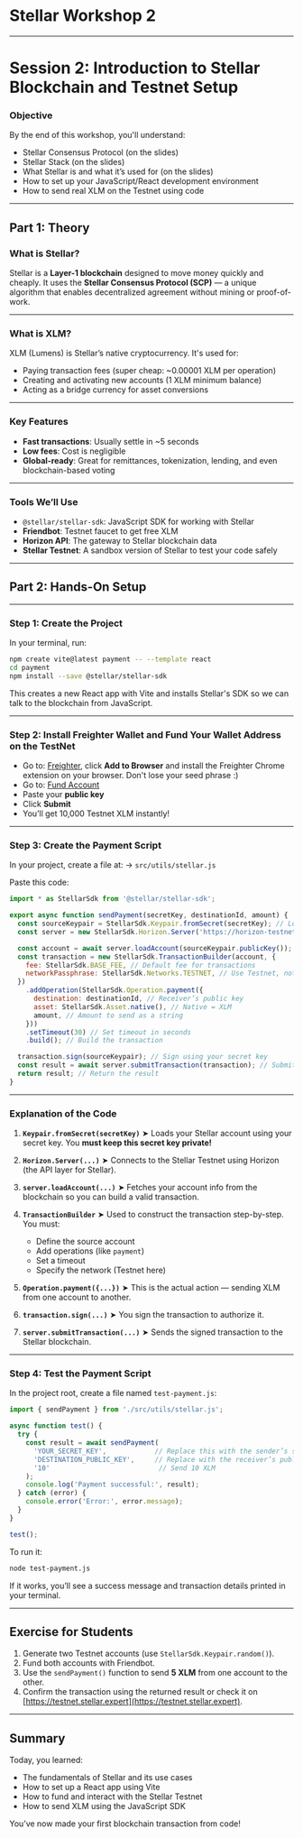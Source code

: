 # Stellar Workshop 2

---

# Session 2: Introduction to Stellar Blockchain and Testnet Setup

### Objective

By the end of this workshop, you'll understand:

* Stellar Consensus Protocol (on the slides)
* Stellar Stack (on the slides)
* What Stellar is and what it’s used for (on the slides)
* How to set up your JavaScript/React development environment
* How to send real XLM on the Testnet using code

---

## Part 1: Theory 

### What is Stellar?

Stellar is a **Layer-1 blockchain** designed to move money quickly and cheaply. It uses the **Stellar Consensus Protocol (SCP)** — a unique algorithm that enables decentralized agreement without mining or proof-of-work.

---

### What is XLM?

XLM (Lumens) is Stellar’s native cryptocurrency. It's used for:

* Paying transaction fees (super cheap: \~0.00001 XLM per operation)
* Creating and activating new accounts (1 XLM minimum balance)
* Acting as a bridge currency for asset conversions

---

### Key Features

*  **Fast transactions**: Usually settle in \~5 seconds
*  **Low fees**: Cost is negligible
*  **Global-ready**: Great for remittances, tokenization, lending, and even blockchain-based voting

---

### Tools We’ll Use

* `@stellar/stellar-sdk`: JavaScript SDK for working with Stellar
* **Friendbot**: Testnet faucet to get free XLM
* **Horizon API**: The gateway to Stellar blockchain data
* **Stellar Testnet**: A sandbox version of Stellar to test your code safely

---

## Part 2: Hands-On Setup

---

### Step 1: Create the Project

In your terminal, run:

```bash
npm create vite@latest payment -- --template react
cd payment
npm install --save @stellar/stellar-sdk
```

This creates a new React app with Vite and installs Stellar's SDK so we can talk to the blockchain from JavaScript.

---

### Step 2: Install Freighter Wallet and Fund Your Wallet Address on the TestNet

* Go to: [Freighter](https://www.freighter.app/), click **Add to Browser** and install the Freighter Chrome extension on your browser. Don't lose your seed phrase :)
* Go to: [Fund Account](https://lab.stellar.org/account/fund?$=network$id=testnet&label=Testnet&horizonUrl=https:////horizon-testnet.stellar.org&rpcUrl=https:////soroban-testnet.stellar.org&passphrase=Test%20SDF%20Network%20/;%20September%202015;;)
* Paste your **public key**
* Click **Submit**
* You’ll get 10,000 Testnet XLM instantly!

---

### Step 3: Create the Payment Script

In your project, create a file at:
-> `src/utils/stellar.js`

Paste this code:

```javascript
import * as StellarSdk from '@stellar/stellar-sdk';

export async function sendPayment(secretKey, destinationId, amount) {
  const sourceKeypair = StellarSdk.Keypair.fromSecret(secretKey); // Load your secret key
  const server = new StellarSdk.Horizon.Server('https://horizon-testnet.stellar.org'); // Connect to Testnet

  const account = await server.loadAccount(sourceKeypair.publicKey()); // Get your account info
  const transaction = new StellarSdk.TransactionBuilder(account, {
    fee: StellarSdk.BASE_FEE, // Default fee for transactions
    networkPassphrase: StellarSdk.Networks.TESTNET, // Use Testnet, not Mainnet
  })
    .addOperation(StellarSdk.Operation.payment({
      destination: destinationId, // Receiver’s public key
      asset: StellarSdk.Asset.native(), // Native = XLM
      amount, // Amount to send as a string
    }))
    .setTimeout(30) // Set timeout in seconds
    .build(); // Build the transaction

  transaction.sign(sourceKeypair); // Sign using your secret key
  const result = await server.submitTransaction(transaction); // Submit to the blockchain
  return result; // Return the result
}
```

---

### Explanation of the Code

1. **`Keypair.fromSecret(secretKey)`**
   ➤ Loads your Stellar account using your secret key. You **must keep this secret key private!**

2. **`Horizon.Server(...)`**
   ➤ Connects to the Stellar Testnet using Horizon (the API layer for Stellar).

3. **`server.loadAccount(...)`**
   ➤ Fetches your account info from the blockchain so you can build a valid transaction.

4. **`TransactionBuilder`**
   ➤ Used to construct the transaction step-by-step. You must:

   * Define the source account
   * Add operations (like `payment`)
   * Set a timeout
   * Specify the network (Testnet here)

5. **`Operation.payment({...})`**
   ➤ This is the actual action — sending XLM from one account to another.

6. **`transaction.sign(...)`**
   ➤ You sign the transaction to authorize it.

7. **`server.submitTransaction(...)`**
   ➤ Sends the signed transaction to the Stellar blockchain.

---

### Step 4: Test the Payment Script

In the project root, create a file named `test-payment.js`:

```javascript
import { sendPayment } from './src/utils/stellar.js';

async function test() {
  try {
    const result = await sendPayment(
      'YOUR_SECRET_KEY',            // Replace this with the sender’s secret key
      'DESTINATION_PUBLIC_KEY',     // Replace with the receiver’s public key
      '10'                           // Send 10 XLM
    );
    console.log('Payment successful:', result);
  } catch (error) {
    console.error('Error:', error.message);
  }
}

test();
```

To run it:

```bash
node test-payment.js
```

If it works, you’ll see a success message and transaction details printed in your terminal.

---

## Exercise for Students

1. Generate two Testnet accounts (use `StellarSdk.Keypair.random()`).
2. Fund both accounts with Friendbot.
3. Use the `sendPayment()` function to send **5 XLM** from one account to the other.
4. Confirm the transaction using the returned result or check it on [https://testnet.stellar.expert](https://testnet.stellar.expert).

---

## Summary

Today, you learned:

* The fundamentals of Stellar and its use cases
* How to set up a React app using Vite
* How to fund and interact with the Stellar Testnet
* How to send XLM using the JavaScript SDK

You’ve now made your first blockchain transaction from code!


